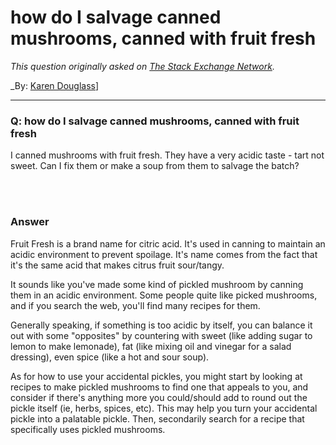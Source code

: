 ﻿# how do I salvage canned mushrooms, canned with fruit fresh

_This question originally asked on [The Stack Exchange Network](https://cooking.stackexchange.com/q/117763)._

_By: [Karen Douglass](https://cooking.stackexchange.com/u/96348)]
<br><hr>
### Q: how do I salvage canned mushrooms, canned with fruit fresh
<p>I canned mushrooms with fruit fresh. They have a very acidic taste - tart not sweet.  Can I fix them or make a soup from them to salvage the batch?</p>

<br><br>
### Answer 
<p>Fruit Fresh is a brand name for citric acid. It's used in canning to maintain an acidic environment to prevent spoilage. It's name comes from the fact that it's the same acid that makes citrus fruit sour/tangy.</p>
<p>It sounds like you've made some kind of pickled mushroom by canning them in an acidic environment. Some people quite like picked mushrooms, and if you search the web, you'll find many recipes for them.</p>
<p>Generally speaking, if something is too acidic by itself, you can balance it out with some &quot;opposites&quot; by countering with sweet (like adding sugar to lemon to make lemonade), fat (like mixing oil and vinegar for a salad dressing), even spice (like a hot and sour soup).</p>
<p>As for how to use your accidental pickles, you might start by looking at recipes to make pickled mushrooms to find one that appeals to you, and consider if there's anything more you could/should add to round out the pickle itself (ie, herbs, spices, etc). This may help you turn your accidental pickle into a palatable pickle. Then, secondarily search for a recipe that specifically uses pickled mushrooms.</p>

